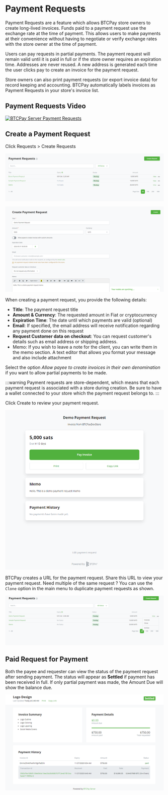 # Payment Requests

Payment Requests are a feature which allows BTCPay store owners to create long-lived invoices.
Funds paid to a payment request use the exchange rate at the time of payment.
This allows users to make payments at their convenience without having to negotiate or verify exchange rates with the store owner at the time of payment.

Users can pay requests in partial payments.
The payment request will remain valid until it is paid in full or if the store owner requires an expiration time.
Addresses are never reused. A new address is generated each time the user clicks pay to create an invoice for the payment request.

Store owners can also print payment requests (or export invoice data) for record keeping and accounting.
BTCPay automatically labels invoices as Payment Requests in your store's invoice list.

## Payment Requests Video

[![BTCPay Server Payment Requests](https://img.youtube.com/vi/j6CvwDPvfzQ/mqdefault.jpg)](https://www.youtube.com/watch?v=j6CvwDPvfzQ)


## Create a Payment Request

Click Requests > Create Requests

![Create Payment Request](./img/payment-requests/PaymentRequestList.png)


![Create Payment Request](./img/payment-requests/CreatePaymentRequest.png)


When creating a payment request, you provide the following details:

- **Title**: The payment request title
- **Amount & Currency**: The requested amount in Fiat or cryptocurrency 
- **Expiration Time**: The date until which payments are valid (optional)
- **Email**: If specified, the email address will receive notification regarding any payment done on this request
- **Request Customer data on checkout**: You can request customer's details such as email address or shipping address. 
- Memo: If you wish to leave a note for the client, you can write them in the memo section. A text editor that allows you format your message and also include attachment 


Select the option _Allow payee to create invoices in their own denomination_ if you want to allow partial payments to be made.

:::warning
Payment requests are store-dependent, which means that each payment request is associated with a store during creation.
Be sure to have a wallet connected to your store which the payment request belongs to.
:::

Click Create to review your payment request.

![View New Payment Request](./img/payment-requests/NewPaymentRequest.png)

BTCPay creates a URL for the payment request. Share this URL to view your payment request.
Need multiple of the same request ? You can use the `Clone` option in the main menu to duplicate payment requests as shown.


![View Payment Request List](./img/payment-requests/PaymentRequestListOptions.png)

## Paid Request for Payment

Both the payee and requester can view the status of the payment request after sending payment.
The status will appear as **Settled** if payment has been received in full.
If only partial payment was made, the Amount Due will show the balance due.

![View Paid Payment Request](./img/payment-requests/PaidPaymentRequest.png)
